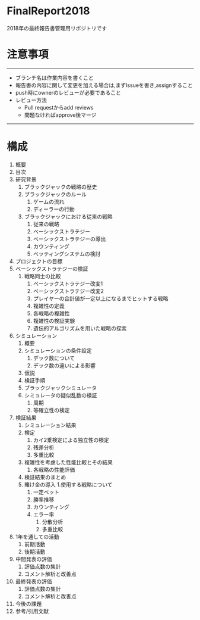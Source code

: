 # FinalReport2018
2018年の最終報告書管理用リポジトリです

# 注意事項
---
- ブランチ名は作業内容を書くこと
- 報告書の内容に関して変更を加える場合は,まずIssueを書き,assignすること
- push時にownerのレビューが必要であること
- レビュー方法
  - Pull requestからadd reviews
  - 問題なければapprove後マージ
---
# 構成
1. 概要
1. 目次
1. 研究背景
    1. ブラックジャックの戦略の歴史
    1. ブラックジャックのルール
        1. ゲームの流れ
        1. ディーラーの行動
    1. ブラックジャックにおける従来の戦略
        1. 従来の戦略
        1. ベーシックストラテジー
        1. ベーシックストラテジーの導出
        1. カウンティング
        1. ベッティングシステムの検討
1. プロジェクトの目標
1. ベーシックストラテジーの検証
    1. 戦略同士の比較
        1. ベーシックストラテジー改変1
        1. ベーシックストラテジー改変2
        1. プレイヤーの合計値が一定以上になるまでヒットする戦略
        1. 複雑性の定義
        1. 各戦略の複雑性
        1. 複雑性の検証実験
        1. 遺伝的アルゴリズムを用いた戦略の探索
1. シミュレーション
    1. 概要
    1. シミュレーションの条件設定
        1. デック数について
        1. デック数の違いによる影響
    1. 仮説
    1. 検証手順
    1. ブラックジャックシミュレータ
    1. シミュレータの疑似乱数の検証
        1. 周期
        1. 等確立性の検定
1. 検証結果
    1. シミュレーション結果
    1. 検定
        1. カイ2乗検定による独立性の検定
        1. 残差分析
        1. 多重比較
    1. 複雑性を考慮した性能比較とその結果
        1. 各戦略の性能評価
    1. 検証結果のまとめ
    1. 賭け金の導入
        1.使用する戦略について
        1. 一定ベット
        1. 勝率推移
        1. カウンティング
        1. エラー率
            1. 分散分析
            1. 多重比較
1. 1年を通しての活動
    1. 前期活動
    1. 後期活動
1. 中間発表の評価
    1. 評価点数の集計
    1. コメント解析と改善点
1. 最終発表の評価
    1. 評価点数の集計
    1. コメント解析と改善点
1. 今後の課題
1. 参考/引用文献
